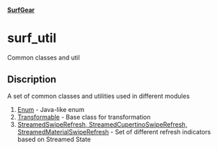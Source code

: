 #### [SurfGear](https://github.com/surfstudio/SurfGear)

# surf_util

Common classes and util

## Discription

A set of common classes and utilities used in different modules

1. [Enum<T>](/lib/src/enum.dart) - Java-like enum
2. [Transformable<T>](/lib/src/transformable.dart) - Base class for transformation
3. [StreamedSwipeRefresh, StreamedCupertinoSwipeRefresh, StreamedMaterialSwipeRefresh](/lib/src/ui/widget/refresh) - Set of different refresh indicators based on Streamed State